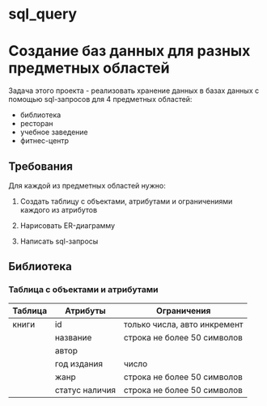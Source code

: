 # sql_query

# Создание баз данных для разных предметных областей

Задача этого проекта - реализовать хранение данных в базах данных с помощью sql-запросов для 4 предметных областей:

- библиотека
- ресторан
- учебное заведение
- фитнес-центр

## Требования

Для каждой из предметных областей нужно:

1. Создать таблицу с объектами, атрибутами и ограничениями каждого из атрибутов

2. Нарисовать ER-диаграмму

3. Написать sql-запросы

## Библиотека

### Таблица с объектами и атрибутами

|Таблица | Атрибуты | Ограничения|
|------|------------|----------|
|книги | id         | только числа, авто инкремент         |
|      |название    |  строка не более 50 символов|
|      | автор      |                            |
|      | год издания|  число |
|      | жанр       |  строка не более 50 символов|
|      | статус наличия |  строка не более 50 символов|




